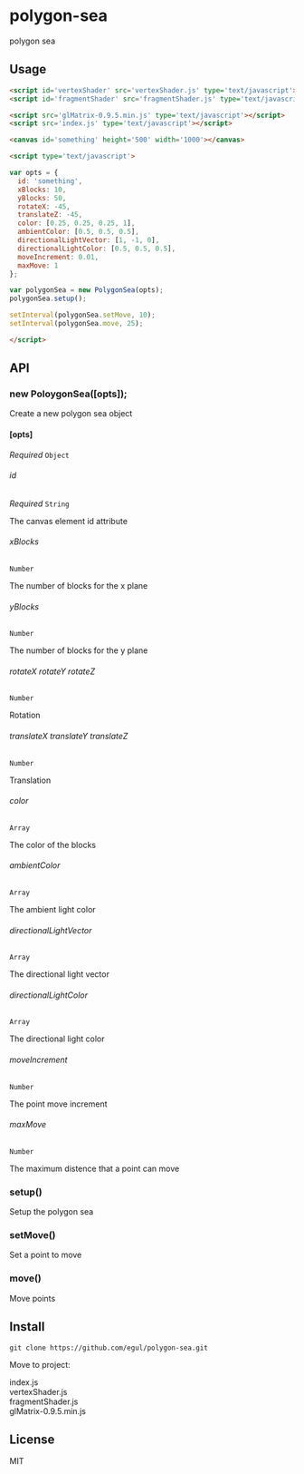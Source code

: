 # polygon-sea
polygon sea

## Usage
```html
<script id='vertexShader' src='vertexShader.js' type='text/javascript'></script>
<script id='fragmentShader' src='fragmentShader.js' type='text/javascript'></script>

<script src='glMatrix-0.9.5.min.js' type='text/javascript'></script>
<script src='index.js' type='text/javascript'></script>

<canvas id='something' height='500' width='1000'></canvas>

<script type='text/javascript'>

var opts = {
  id: 'something',
  xBlocks: 10,
  yBlocks: 50,
  rotateX: -45,
  translateZ: -45,
  color: [0.25, 0.25, 0.25, 1],
  ambientColor: [0.5, 0.5, 0.5],
  directionalLightVector: [1, -1, 0],
  directionalLightColor: [0.5, 0.5, 0.5],
  moveIncrement: 0.01,
  maxMove: 1
};

var polygonSea = new PolygonSea(opts);
polygonSea.setup();

setInterval(polygonSea.setMove, 10);
setInterval(polygonSea.move, 25);

</script>
```

## API

### new PoloygonSea([opts]);
Create a new polygon sea object

#### [opts]
*Required* `Object`

###### id
*Required* `String`

The canvas element id attribute

###### xBlocks
`Number`

The number of blocks for the x plane

###### yBlocks
`Number`

The number of blocks for the y plane

###### rotateX rotateY rotateZ
`Number`

Rotation

###### translateX translateY translateZ
`Number`

Translation

###### color
`Array`

The color of the blocks

###### ambientColor
`Array`

The ambient light color

###### directionalLightVector
`Array`

The directional light vector

###### directionalLightColor
`Array`

The directional light color

###### moveIncrement
`Number`

The point move increment

###### maxMove
`Number`

The maximum distence that a point can move

### setup()
Setup the polygon sea

### setMove()
Set a point to move

### move()
Move points

## Install
`git clone https://github.com/egul/polygon-sea.git`

Move to project:  

index.js  
vertexShader.js  
fragmentShader.js  
glMatrix-0.9.5.min.js  

## License
MIT
